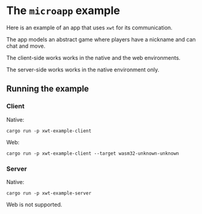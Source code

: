 # The `microapp` example

Here is an example of an app that uses `xwt` for its communication.

The app models an abstract game where players have a nickname and can chat and
move.

The client-side works works in the native and the web environments.

The server-side works works in the native environment only.

## Running the example

### Client

Native:

```shell
cargo run -p xwt-example-client
```

Web:

```shell
cargo run -p xwt-example-client --target wasm32-unknown-unknown
```

### Server

Native:

```shell
cargo run -p xwt-example-server
```

Web is not supported.
